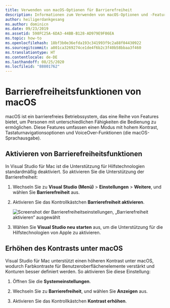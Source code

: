 ```yaml
---
title: Verwenden von macOS-Optionen für Barrierefreiheit
description: Informationen zum Verwenden von macOS-Optionen und -Features für die Barrierefreiheit, z. B. hoher Kontrast, Tastaturnavigation und VoiceOver
author: heiligerdankgesang
ms.author: dominicn
ms.date: 09/23/2019
ms.assetid: 598FC25A-6DA3-44BB-B128-AD979E9F86EA
ms.topic: how-to
ms.openlocfilehash: 18bf3b0e36efda193c341993f9c2a88f04430922
ms.sourcegitcommit: a801ca3269274ce1de4f6b2c3f40b58bbaa3f460
ms.translationtype: HT
ms.contentlocale: de-DE
ms.lasthandoff: 08/25/2020
ms.locfileid: "88801762"
---
```

# <a name="accessibility-features-of-macos"></a>Barrierefreiheitsfunktionen von macOS

macOS ist ein barrierefreies Betriebssystem, das eine Reihe von Features bietet, um Personen mit unterschiedlichen Fähigkeiten die Bedienung zu ermöglichen. Diese Features umfassen einen Modus mit hohem Kontrast, Tastaturnavigationsoptionen und VoiceOver-Funktionen (die macOS-Sprachausgabe).

## <a name="enable-accessibility-features"></a>Aktivieren von Barrierefreiheitsfunktionen

In Visual Studio für Mac ist die Unterstützung für Hilfstechnologien standardmäßig deaktiviert. So aktivieren Sie die Unterstützung der Barrierefreiheit:

1. Wechseln Sie zu **Visual Studio (Menü)**  > **Einstellungen** > **Weitere**, und wählen Sie **Barrierefreiheit** aus.

1. Aktivieren Sie das Kontrollkästchen **Barrierefreiheit aktivieren**.

   ![Screenshot der Barrierefreiheitseinstellungen, „Barrierefreiheit aktivieren“ ausgewählt](media/accessibility-preferences.png)

1. Wählen Sie **Visual Studio neu starten** aus, um die Unterstützung für die Hilfstechnologien von Apple zu aktivieren.

## <a name="increase-the-contrast-in-macos"></a>Erhöhen des Kontrasts unter macOS

Visual Studio für Mac unterstützt einen höheren Kontrast unter macOS, wodurch Farbkontraste für Benutzeroberflächenelemente verstärkt und Konturen besser definiert werden. So aktivieren Sie diese Einstellung:

1. Öffnen Sie die **Systemeinstellungen**.

1. Wechseln Sie zu **Barrierefreiheit**, und wählen Sie **Anzeigen** aus.

1. Aktivieren Sie das Kontrollkästchen **Kontrast erhöhen**.